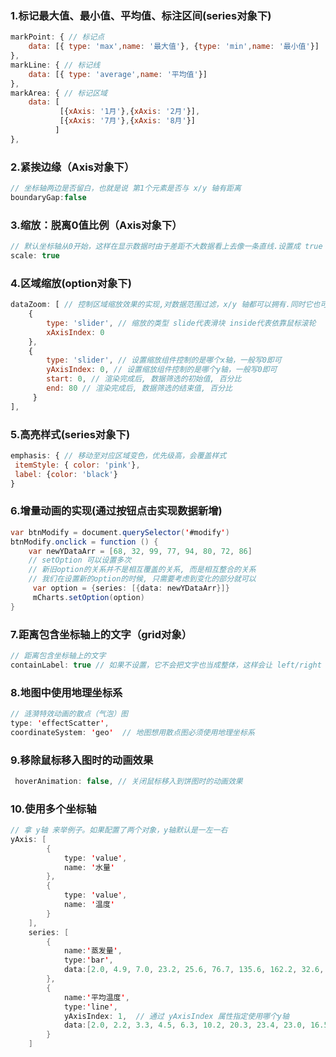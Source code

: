 ### 1.**标记最大值、最小值、平均值**、标注区间(series对象下)

```javascript
markPoint: { // 标记点
	data: [{ type: 'max',name: '最大值'}, {type: 'min',name: '最小值'}]
}, 
markLine: { // 标记线
	data: [{ type: 'average',name: '平均值'}]
},
markArea: { // 标记区域
    data: [
           [{xAxis: '1月'},{xAxis: '2月'}],
           [{xAxis: '7月'},{xAxis: '8月'}]
          ]
},
```

### **2.紧挨边缘（Axis对象下）**

```javascript
// 坐标轴两边是否留白，也就是说 第1个元素是否与 x/y 轴有距离	
boundaryGap:false
```

### **3.缩放：脱离0值比例（Axis对象下）**

```javascript
// 默认坐标轴从0开始，这样在显示数据时由于差距不大数据看上去像一条直线.设置成 true 后坐标刻度不会强制包含零刻度。
scale: true
```

### 4.**区域缩放(option对象下)**

```javascript
dataZoom: [ // 控制区域缩放效果的实现,对数据范围过滤，x/y 轴都可以拥有.同时它也可以配置多个区域缩放器
	{
		type: 'slider', // 缩放的类型 slide代表滑块 inside代表依靠鼠标滚轮
		xAxisIndex: 0
	},
	{
		type: 'slider', // 设置缩放组件控制的是哪个x轴，一般写0即可
		yAxisIndex: 0, // 设置缩放组件控制的是哪个y轴，一般写0即可
		start: 0, // 渲染完成后, 数据筛选的初始值, 百分比
		end: 80 // 渲染完成后, 数据筛选的结束值, 百分比
	 }
],
```

### **5.高亮样式(series对象下)**

```javascript
emphasis: { // 移动至对应区域变色，优先级高，会覆盖样式
 itemStyle: { color: 'pink'},
 label: {color: 'black'}
}
```

### **6.增量动画的实现(通过按钮点击实现数据新增)**

```java
var btnModify = document.querySelector('#modify')
btnModify.onclick = function () {
	var newYDataArr = [68, 32, 99, 77, 94, 80, 72, 86]
	// setOption 可以设置多次
	// 新旧option的关系并不是相互覆盖的关系, 而是相互整合的关系
	// 我们在设置新的option的时候, 只需要考虑到变化的部分就可以
	 var option = {series: [{data: newYDataArr}]}
     mCharts.setOption(option)
}
```

### **7.距离包含坐标轴上的文字（grid对象）**

```java
// 距离包含坐标轴上的文字
containLabel: true // 如果不设置，它不会把文字也当成整体，这样会让 left/right 需要考虑上文字的宽度
```

### **8.地图中使用地理坐标系**

```java
// 涟漪特效动画的散点（气泡）图
type: 'effectScatter',
coordinateSystem: 'geo'  // 地图想用散点图必须使用地理坐标系
```

### 9.**移除鼠标移入图时的动画效果**

```java
 hoverAnimation: false, // 关闭鼠标移入到饼图时的动画效果
```

### **10.使用多个坐标轴**

```java
// 拿 y轴 来举例子。如果配置了两个对象，y轴默认是一左一右
yAxis: [
        {
            type: 'value',
            name: '水量'
        },
        {
            type: 'value',
            name: '温度'
        }
    ],
    series: [
        {
            name:'蒸发量',
            type:'bar',
            data:[2.0, 4.9, 7.0, 23.2, 25.6, 76.7, 135.6, 162.2, 32.6, 20.0, 6.4, 3.3]
        },
        {
            name:'平均温度',
            type:'line',
            yAxisIndex: 1,  // 通过 yAxisIndex 属性指定使用哪个y轴
            data:[2.0, 2.2, 3.3, 4.5, 6.3, 10.2, 20.3, 23.4, 23.0, 16.5, 12.0, 6.2]
        }
    ]
```


